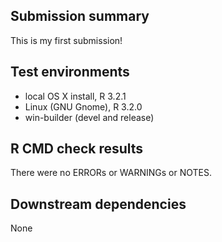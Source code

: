 ## Submission summary

This is my first submission!

## Test environments
* local OS X install, R 3.2.1
* Linux (GNU Gnome), R 3.2.0
* win-builder (devel and release)

## R CMD check results
There were no ERRORs or WARNINGs or NOTES.    

## Downstream dependencies
None